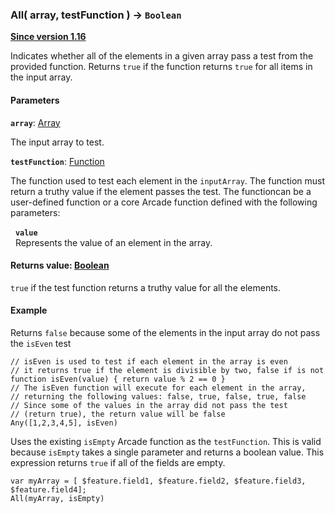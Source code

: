 ### All( array, testFunction ) -> `Boolean`

**[Since version 1.16](../../guide/version-matrix)**

Indicates whether all of the elements in a given array pass a test from the provided function. Returns `true` if the function returns `true` for all items in the input array.

#### Parameters

**`array`**: [Array](../../guide/types/#array)

The input array to test.

**`testFunction`**: [Function](../../guide/logic/#user-defined-functions)

The function used to test each element in the `inputArray`. The function must return a truthy value if the element passes the test. The functioncan be a user-defined function or a core Arcade function defined with the following parameters:

&nbsp;&nbsp;**`value`**  
&nbsp;&nbsp;Represents the value of an element in the array.

#### Returns value: [Boolean](../../guide/types/#boolean)

`true` if the test function returns a truthy value for all the elements.

#### Example

Returns `false` because some of the elements in the input array do not pass the `isEven` test

```arcade
// isEven is used to test if each element in the array is even
// it returns true if the element is divisible by two, false if is not
function isEven(value) { return value % 2 == 0 }
// The isEven function will execute for each element in the array,
// returning the following values: false, true, false, true, false
// Since some of the values in the array did not pass the test
// (return true), the return value will be false
Any([1,2,3,4,5], isEven)
```

Uses the existing `isEmpty` Arcade function as the `testFunction`. This is valid because `isEmpty` takes a single parameter and returns a boolean value. This expression returns `true` if all of the fields are empty.

```arcade
var myArray = [ $feature.field1, $feature.field2, $feature.field3, $feature.field4];
All(myArray, isEmpty)
```
